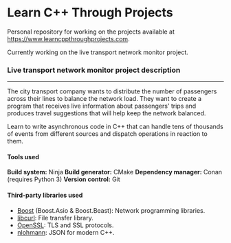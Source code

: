 # Learn C++ Through Projects
Personal repository for working on the projects available at https://www.learncppthroughprojects.com.

Currently working on the live transport network monitor project.

### Live transport network monitor project description

---

The city transport company wants to distribute the number of passengers across their lines to balance the network load. They want to create a program that receives live information about passengers' trips and produces travel suggestions that will help keep the network balanced.

Learn to write asynchronous code in C++ that can handle tens of thousands of events from different sources and dispatch operations in reaction to them.

#### Tools used

**Build system:** Ninja
**Build generator:** CMake
**Dependency manager:** Conan (requires Python 3)
**Version control:** Git

#### Third-party libraries used

* [Boost](https://www.boost.org/) (Boost.Asio & Boost.Beast): Network programming libraries.
* [libcurl](https://curl.se/libcurl/): File transfer library.
* [OpenSSL](https://www.openssl.org/): TLS and SSL protocols.
* [nlohmann](https://github.com/nlohmann/json): JSON for modern C++.
